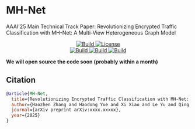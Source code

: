 # MH-Net

AAAI'25 Main Technical Track Paper: Revolutionizing Encrypted Traffic Classification with MH-Net: A Multi-View Heterogeneous Graph Model

<p align="center">
    <a href="https://arxiv.org/abs/xxxx.xxxxx">
        <img alt="Build" src="https://img.shields.io/badge/arXiv-xxxx.xxxxx-red?logo=arxiv">
    </a>
    <a href="https://github.com/ViktorAxelsen/MH-Net/blob/main/LICENSE">
        <img alt="License" src="https://img.shields.io/badge/LICENSE-MIT-green">
    </a>
    <br>
    <a href="https://github.com/ViktorAxelsen/MH-Net">
        <img alt="Build" src="https://img.shields.io/github/stars/ViktorAxelsen/MH-Net">
    </a>
    <a href="https://github.com/ViktorAxelsen/MH-Net">
        <img alt="Build" src="https://img.shields.io/github/forks/ViktorAxelsen/MH-Net">
    </a>
    <a href="https://github.com/ViktorAxelsen/MH-Net">
        <img alt="Build" src="https://img.shields.io/github/issues/ViktorAxelsen/MH-Net">
    </a>
</p>


**We will open source the code soon (probably within a month)**







## Citation

```bibtex
@article{MH-Net,
  title={Revolutionizing Encrypted Traffic Classification with MH-Net: A Multi-View Heterogeneous Graph Model},
  author={Haozhen Zhang and Haodong Yue and Xi Xiao and Le Yu and Qing Li and Zhen Ling and Ye Zhang},
  journal={arXiv preprint arXiv:xxxx.xxxxx},
  year={2025}
}
```